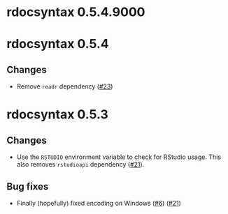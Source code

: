 # rdocsyntax 0.5.4.9000

# rdocsyntax 0.5.4

## Changes

- Remove `readr` dependency ([#23](https://github.com/kiendang/rdocsyntax/pull/23))

# rdocsyntax 0.5.3

## Changes

- Use the `RSTUDIO` environment variable to check for RStudio usage. This also removes `rstudioapi` dependency ([#21](https://github.com/kiendang/rdocsyntax/pull/21)).

## Bug fixes

- Finally (hopefully) fixed encoding on Windows ([#6](https://github.com/kiendang/rdocsyntax/issues/6)) ([#21](https://github.com/kiendang/rdocsyntax/pull/21))

